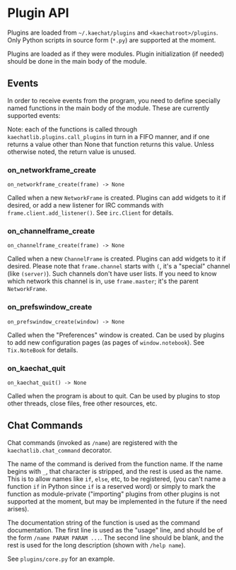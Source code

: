 
# Plugin API

Plugins are loaded from `~/.kaechat/plugins` and `<kaechatroot>/plugins`.
Only Python scripts in source form (`*.py`) are supported at the moment.

Plugins are loaded as if they were modules. Plugin initialization (if needed)
should be done in the main body of the module.

## Events

In order to receive events from the program, you need to define specially named
functions in the main body of the module. These are currently supported events:

Note: each of the functions is called through `kaechatlib.plugins.call_plugins`
in turn in a FIFO manner, and if one returns a value other than None that
function returns this value. Unless otherwise noted, the return value is
unused.

### on_networkframe_create

`on_networkframe_create(frame) -> None`

Called when a new `NetworkFrame` is created. Plugins can add widgets to it if
desired, or add a new listener for IRC commands with
`frame.client.add_listener()`. See `irc.Client` for details.

### on_channelframe_create

`on_channelframe_create(frame) -> None`

Called when a new `ChannelFrame` is created. Plugins can add widgets to it if
desired. Please note that `frame.channel` starts with `(`, it's a "special"
channel (like `(server)`). Such channels don't have user lists. If you need
to know which network this channel is in, use `frame.master`; it's the parent
`NetworkFrame`.

### on_prefswindow_create

`on_prefswindow_create(window) -> None`

Called when the "Preferences" window is created. Can be used by plugins to add
new configuration pages (as pages of `window.notebook`). See `Tix.NoteBook` for
details.

### on_kaechat_quit

`on_kaechat_quit() -> None`

Called when the program is about to quit. Can be used by plugins to stop other
threads, close files, free other resources, etc.

## Chat Commands

Chat commands (invoked as `/name`) are registered with the
`kaechatlib.chat_command` decorator.

The name of the command is derived from the function name. If the name begins
with `_`, that character is stripped, and the rest is used as the name. This is
to allow names like `if`, `else`, etc, to be registered, (you can't name a
function `if` in Python since `if` is a reserved word) or simply to mark the
function as module-private ("importing" plugins from other plugins is not
supported at the moment, but may be implemented in the future if the need
arises).

The documentation string of the function is used as the command documentation.
The first line is used as the "usage" line, and should be of the form
`/name PARAM PARAM ...`. The second line should be blank, and the rest is used
for the long description (shown with `/help name`).

See `plugins/core.py` for an example.

